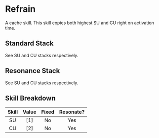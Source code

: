# Refrain

A cache skill. This skill copies both highest SU and CU right on activation time.

## Standard Stack

See SU and CU stacks respectively.

## Resonance Stack

See SU and CU stacks respectively.

## Skill Breakdown

| Skill | Value | Fixed | Resonate? |
|  :-:  |  :-:  |  :-:  |    :-:    |
| SU | \[1\] | No | Yes |
| CU | \[2\] | No | Yes |
